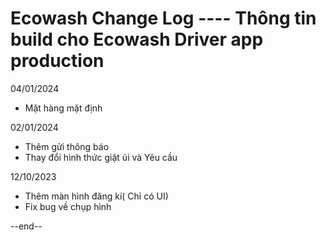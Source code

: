 # Ecowash Change Log ---- Thông tin build cho Ecowash Driver app production


04/01/2024
- Mặt hàng mặt định


02/01/2024
- Thêm gửi thông báo
- Thay đổi hình thức giặt ủi và Yêu cầu


12/10/2023
+ Thêm màn hình đăng kí( Chỉ có UI)
+ Fix bug về chụp hình


--end--
